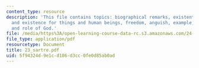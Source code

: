 ```yaml
---
content_type: resource
description: 'This file contains topics: biographical remarks, existentialism, essence
  and existence for things and human beings, freedom, anguish, example, responsibility
  and role of God.'
file: /media/https%3A/open-learning-course-data-rc.s3.amazonaws.com/24-01-classics-in-western-philosophy-spring-2006/5f94324d9e1cd106d3cc0fe0d85ab0ad_23_sartre.pdf
file_type: application/pdf
resourcetype: Document
title: 23_sartre.pdf
uid: 5f94324d-9e1c-d106-d3cc-0fe0d85ab0ad
---
```

